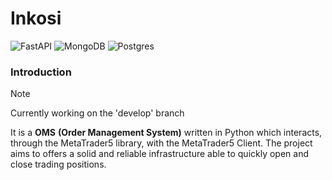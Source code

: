 # Inkosi

![FastAPI](https://img.shields.io/badge/FastAPI-005571?style=for-the-badge&logo=fastapi)
![MongoDB](https://img.shields.io/badge/MongoDB-%234ea94b.svg?style=for-the-badge&logo=mongodb&logoColor=white)
![Postgres](https://img.shields.io/badge/postgres-%23316192.svg?style=for-the-badge&logo=postgresql&logoColor=white)

### Introduction

> [!NOTE]
> Currently working on the 'develop' branch

It is a __OMS__ **(Order Management System)** written in Python which interacts, through the MetaTrader5 library, with the MetaTrader5 Client.
The project aims to offers a solid and reliable infrastructure able to quickly open and close trading positions.
